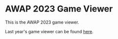 # AWAP 2023 Game Viewer

This is the AWAP 2023 game viewer.

Last year's game viewer can be found [here](https://github.com/rzhan11/awap2022-viewer).

